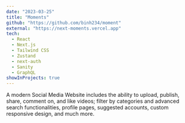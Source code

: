 ```yaml
---
date: "2023-03-25"
title: "Moments"
github: "https://github.com/binh234/moment"
external: "https://next-moments.vercel.app"
tech:
  - React
  - Next.js
  - Tailwind CSS
  - Zustand
  - next-auth
  - Sanity
  - GraphQL
showInProjects: true
---
```


A modern Social Media Website includes the ability to upload, publish, share, comment on, and like videos; filter by categories and advanced search functionalities, profile pages, suggested accounts, custom responsive design, and much more.

<!-- The user data is secure by default using [next-auth](https://next-auth.js.org/getting-started/introduction) session promoted with many OAuth services like Google/GitHub. -->
